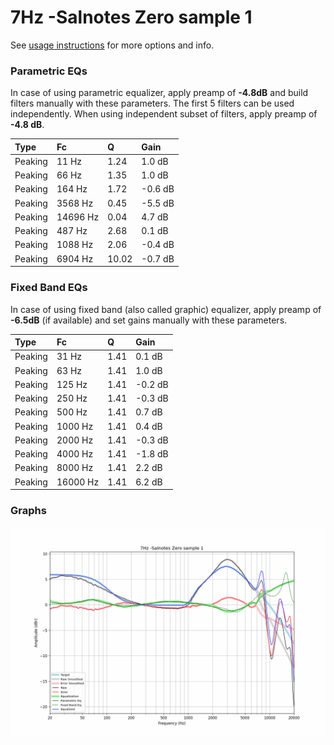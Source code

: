 # 7Hz -Salnotes Zero sample 1
See [usage instructions](https://github.com/jaakkopasanen/AutoEq#usage) for more options and info.

### Parametric EQs
In case of using parametric equalizer, apply preamp of **-4.8dB** and build filters manually
with these parameters. The first 5 filters can be used independently.
When using independent subset of filters, apply preamp of **-4.8 dB**.

| Type    | Fc       |     Q | Gain    |
|:--------|:---------|:------|:--------|
| Peaking | 11 Hz    |  1.24 | 1.0 dB  |
| Peaking | 66 Hz    |  1.35 | 1.0 dB  |
| Peaking | 164 Hz   |  1.72 | -0.6 dB |
| Peaking | 3568 Hz  |  0.45 | -5.5 dB |
| Peaking | 14696 Hz |  0.04 | 4.7 dB  |
| Peaking | 487 Hz   |  2.68 | 0.1 dB  |
| Peaking | 1088 Hz  |  2.06 | -0.4 dB |
| Peaking | 6904 Hz  | 10.02 | -0.7 dB |

### Fixed Band EQs
In case of using fixed band (also called graphic) equalizer, apply preamp of **-6.5dB**
(if available) and set gains manually with these parameters.

| Type    | Fc       |    Q | Gain    |
|:--------|:---------|:-----|:--------|
| Peaking | 31 Hz    | 1.41 | 0.1 dB  |
| Peaking | 63 Hz    | 1.41 | 1.0 dB  |
| Peaking | 125 Hz   | 1.41 | -0.2 dB |
| Peaking | 250 Hz   | 1.41 | -0.3 dB |
| Peaking | 500 Hz   | 1.41 | 0.7 dB  |
| Peaking | 1000 Hz  | 1.41 | 0.4 dB  |
| Peaking | 2000 Hz  | 1.41 | -0.3 dB |
| Peaking | 4000 Hz  | 1.41 | -1.8 dB |
| Peaking | 8000 Hz  | 1.41 | 2.2 dB  |
| Peaking | 16000 Hz | 1.41 | 6.2 dB  |

### Graphs
![](./7Hz%20-Salnotes%20Zero%20sample%201.png)